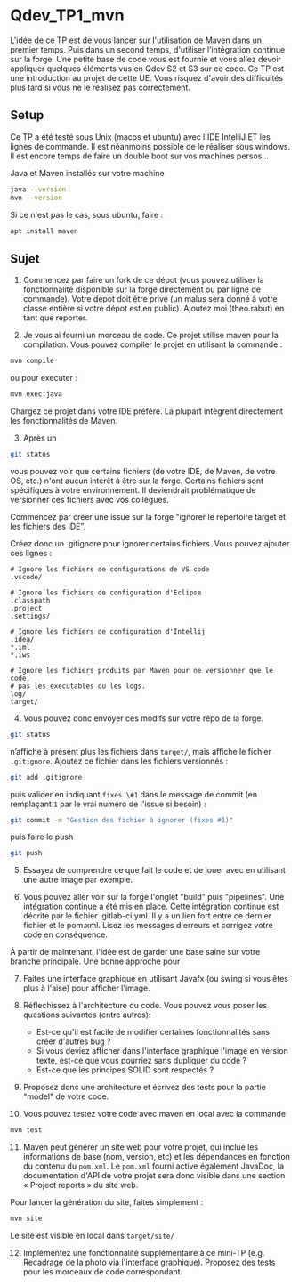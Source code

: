 # Qdev_TP1_mvn

L'idée de ce TP est de vous lancer sur l'utilisation de Maven dans un premier
temps. Puis dans un second temps, d'utiliser l'intégration continue sur la forge.
Une petite base de code vous est fournie et vous allez devoir appliquer quelques
éléments vus en Qdev S2 et S3 sur ce code.
Ce TP est une introduction au projet de cette UE. Vous risquez d'avoir des
difficultés plus tard si vous ne le réalisez pas correctement.

## Setup

Ce TP a été testé sous Unix (macos et ubuntu) avec l'IDE IntelliJ ET les lignes
de commande. Il est néanmoins possible de le réaliser sous windows. Il est encore
temps de faire un double boot sur vos machines persos...

Java et Maven installés sur votre machine
```sh
java --version
mvn --version
```
Si ce n'est pas le cas, sous ubuntu, faire :
```sh
apt install maven
```
## Sujet

1. Commencez par faire un fork de ce dépot (vous pouvez utiliser la
fonctionnalité disponible sur la forge directement ou par ligne de commande).
Votre dépot doit être privé (un malus sera donné à votre classe entière si votre
dépot est en public). Ajoutez moi (theo.rabut) en tant que reporter.

2. Je vous ai fourni un morceau de code. Ce projet utilise maven pour la
compilation. Vous pouvez compiler le projet en utilisant la commande :
```sh
mvn compile
```
ou pour executer :
```sh
mvn exec:java
```
Chargez ce projet dans votre IDE préféré. La plupart intègrent directement les
fonctionnalités de Maven.

3. Après un
```sh
git status
```
vous pouvez voir que certains fichiers (de votre IDE, de Maven, de votre OS,
etc.) n'ont aucun interêt à être sur la forge. Certains fichiers sont
spécifiques à votre environnement. Il deviendrait problématique de versionner
ces fichiers avec vos collègues.

Commencez par créer une issue sur la forge "ignorer le répertoire target et les
fichiers des IDE”.

Créez donc un .gitignore pour ignorer certains fichiers. Vous pouvez ajouter ces
lignes :

```gitignore
# Ignore les fichiers de configurations de VS code
.vscode/

# Ignore les fichiers de configuration d'Eclipse
.classpath
.project
.settings/

# Ignore les fichiers de configuration d'Intellij
.idea/
*.iml
*.iws

# Ignore les fichiers produits par Maven pour ne versionner que le code,
# pas les executables ou les logs.
log/
target/
```
4. Vous pouvez donc envoyer ces modifs sur votre répo de la forge.

```sh
git status
```

n’affiche à présent plus les fichiers dans `target/`, mais affiche le
fichier `.gitignore`. Ajoutez ce fichier dans les fichiers versionnés :

```sh
git add .gitignore
```

puis valider en indiquant `fixes \#1` dans le message de commit (en remplaçant
`1` par le vrai numéro de l'issue si besoin) :

```sh
git commit -m "Gestion des fichier à ignorer (fixes #1)"
```

puis faire le push

```sh
git push
```
5. Essayez de comprendre ce que fait le code et de jouer avec en utilisant une
autre image par exemple.

6. Vous pouvez aller voir sur la forge l'onglet "build" puis "pipelines". Une
intégration continue a été mis en place. Cette intégration continue est décrite
par le fichier .gitlab-ci.yml. Il y a un lien fort entre ce dernier fichier et
le pom.xml.
Lisez les messages d'erreurs et corrigez votre code en conséquence.

À partir de maintenant, l'idée est de garder une base saine sur votre branche
principale. Une bonne approche pour

7. Faites une interface graphique en utilisant Javafx (ou swing si vous êtes
  plus à l'aise) pour afficher l'image.

8. Réflechissez à l'architecture du code. Vous pouvez vous poser les questions
suivantes (entre autres):
   - Est-ce qu'il est facile de modifier certaines fonctionnalités sans créer
   d'autres bug ?
   - Si vous deviez afficher dans l'interface graphique l'image en version texte,
    est-ce que vous pourriez sans
   dupliquer du code ?
   - Est-ce que les principes SOLID sont respectés ?

9. Proposez donc une architecture et écrivez des tests pour la partie "model"
de votre code.

10. Vous pouvez testez votre code avec maven en local avec la commande
```sh
mvn test
```

11. Maven peut générer un site web pour votre projet, qui inclue les informations
de base (nom, version, etc) et les dépendances en fonction du contenu du `pom.xml`.
Le `pom.xml` fourni active également JavaDoc, la documentation d'API de votre
projet sera donc visible dans une section « Project reports » du site web.

Pour lancer la génération du site, faites simplement :

```sh
mvn site
```

Le site est visible en local dans `target/site/`

12. Implémentez une fonctionnalité supplémentaire à ce mini-TP (e.g. Recadrage
  de la photo via l'interface graphique). Proposez des tests pour les morceaux
  de code correspondant.
